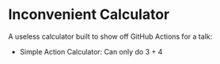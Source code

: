 # Inconvenient Calculator

A useless calculator built to show off GitHub Actions for a talk:

* Simple Action Calculator: Can only do 3 + 4